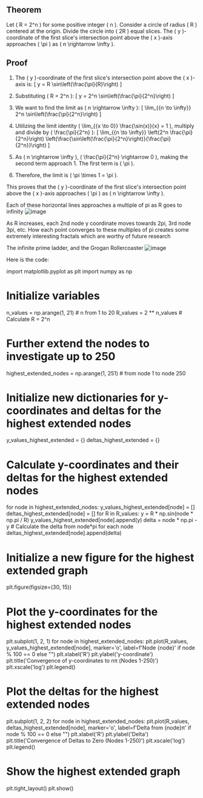 ## Theorem
Let \( R = 2^n \) for some positive integer \( n \). Consider a circle of radius \( R \) centered at the origin. Divide the circle into \( 2R \) equal slices. The \( y \)-coordinate of the first slice's intersection point above the \( x \)-axis approaches \( \pi \) as \( n \rightarrow \infty \).

## Proof
1. The \( y \)-coordinate of the first slice's intersection point above the \( x \)-axis is:
   \[
   y = R \sin\left(\frac{\pi}{R}\right)
   \]

2. Substituting \( R = 2^n \):
   \[
   y = 2^n \sin\left(\frac{\pi}{2^n}\right)
   \]

3. We want to find the limit as \( n \rightarrow \infty \):
   \[
   \lim_{{n \to \infty}} 2^n \sin\left(\frac{\pi}{2^n}\right)
   \]

4. Utilizing the limit identity \( \lim_{{x \to 0}} \frac{\sin(x)}{x} = 1 \), multiply and divide by \( \frac{\pi}{2^n} \):
   \[
   \lim_{{n \to \infty}} \left(2^n \frac{\pi}{2^n}\right) \left(\frac{\sin\left(\frac{\pi}{2^n}\right)}{\frac{\pi}{2^n}}\right)
   \]

5. As \( n \rightarrow \infty \), \( \frac{\pi}{2^n} \rightarrow 0 \), making the second term approach 1. The first term is \( \pi \).

6. Therefore, the limit is \( \pi \times 1 = \pi \).

This proves that the \( y \)-coordinate of the first slice's intersection point above the \( x \)-axis approaches \( \pi \) as \( n \rightarrow \infty \).

Each of these horizontal lines approaches a multiple of pi as R goes to infinity
![image](https://github.com/jconorgrogan/Grogans-Slice-of-Pi/assets/130090573/2a204d04-0238-44ed-a5f4-a91fe5c68617)


As R increases, each 2nd node y coordinate moves towards 2pi, 3rd node 3pi, etc. 
How each point converges to these multiples of pi creates some extremely interesting fractals which are worthy of future research

The infinite prime ladder, and the Grogan Rollercoaster 
![image](https://github.com/jconorgrogan/Grogans-Slice-of-Pi/assets/130090573/f45b1293-16f1-41fd-abdf-ead3df0f4284)


Here is the code:

import matplotlib.pyplot as plt
import numpy as np

# Initialize variables
n_values = np.arange(1, 21)  # n from 1 to 20
R_values = 2 ** n_values  # Calculate R = 2^n

# Further extend the nodes to investigate up to 250
highest_extended_nodes = np.arange(1, 251)  # from node 1 to node 250

# Initialize new dictionaries for y-coordinates and deltas for the highest extended nodes
y_values_highest_extended = {}
deltas_highest_extended = {}

# Calculate y-coordinates and their deltas for the highest extended nodes
for node in highest_extended_nodes:
    y_values_highest_extended[node] = []
    deltas_highest_extended[node] = []
    for R in R_values:
        y = R * np.sin(node * np.pi / R)
        y_values_highest_extended[node].append(y)
        delta = node * np.pi - y  # Calculate the delta from node*pi for each node
        deltas_highest_extended[node].append(delta)

# Initialize a new figure for the highest extended graph
plt.figure(figsize=(30, 15))

# Plot the y-coordinates for the highest extended nodes
plt.subplot(1, 2, 1)
for node in highest_extended_nodes:
    plt.plot(R_values, y_values_highest_extended[node], marker='o', label=f'Node {node}' if node % 100 == 0 else "")
plt.xlabel('R')
plt.ylabel('y-coordinate')
plt.title('Convergence of y-coordinates to nπ (Nodes 1-250)')
plt.xscale('log')
plt.legend()

# Plot the deltas for the highest extended nodes
plt.subplot(1, 2, 2)
for node in highest_extended_nodes:
    plt.plot(R_values, deltas_highest_extended[node], marker='o', label=f'Delta from {node}π' if node % 100 == 0 else "")
plt.xlabel('R')
plt.ylabel('Delta')
plt.title('Convergence of Deltas to Zero (Nodes 1-250)')
plt.xscale('log')
plt.legend()

# Show the highest extended graph
plt.tight_layout()
plt.show()


